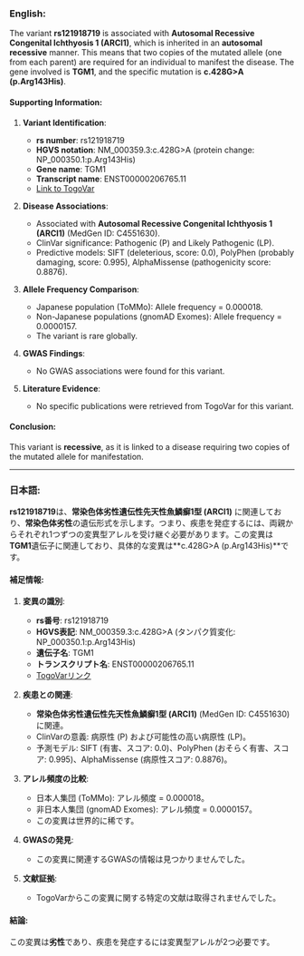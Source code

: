 ### English:
The variant **rs121918719** is associated with **Autosomal Recessive Congenital Ichthyosis 1 (ARCI1)**, which is inherited in an **autosomal recessive** manner. This means that two copies of the mutated allele (one from each parent) are required for an individual to manifest the disease. The gene involved is **TGM1**, and the specific mutation is **c.428G>A (p.Arg143His)**.

#### Supporting Information:
1. **Variant Identification**:
   - **rs number**: rs121918719
   - **HGVS notation**: NM_000359.3:c.428G>A (protein change: NP_000350.1:p.Arg143His)
   - **Gene name**: TGM1
   - **Transcript name**: ENST00000206765.11
   - [Link to TogoVar](https://togovar.org/variant/tgv223900031)

2. **Disease Associations**:
   - Associated with **Autosomal Recessive Congenital Ichthyosis 1 (ARCI1)** (MedGen ID: C4551630).
   - ClinVar significance: Pathogenic (P) and Likely Pathogenic (LP).
   - Predictive models: SIFT (deleterious, score: 0.0), PolyPhen (probably damaging, score: 0.995), AlphaMissense (pathogenicity score: 0.8876).

3. **Allele Frequency Comparison**:
   - Japanese population (ToMMo): Allele frequency = 0.000018.
   - Non-Japanese populations (gnomAD Exomes): Allele frequency = 0.0000157.
   - The variant is rare globally.

4. **GWAS Findings**:
   - No GWAS associations were found for this variant.

5. **Literature Evidence**:
   - No specific publications were retrieved from TogoVar for this variant.

#### Conclusion:
This variant is **recessive**, as it is linked to a disease requiring two copies of the mutated allele for manifestation.

---

### 日本語:
**rs121918719**は、**常染色体劣性遺伝性先天性魚鱗癬1型 (ARCI1)** に関連しており、**常染色体劣性**の遺伝形式を示します。つまり、疾患を発症するには、両親からそれぞれ1つずつの変異型アレルを受け継ぐ必要があります。この変異は**TGM1**遺伝子に関連しており、具体的な変異は**c.428G>A (p.Arg143His)**です。

#### 補足情報:
1. **変異の識別**:
   - **rs番号**: rs121918719
   - **HGVS表記**: NM_000359.3:c.428G>A (タンパク質変化: NP_000350.1:p.Arg143His)
   - **遺伝子名**: TGM1
   - **トランスクリプト名**: ENST00000206765.11
   - [TogoVarリンク](https://togovar.org/variant/tgv223900031)

2. **疾患との関連**:
   - **常染色体劣性遺伝性先天性魚鱗癬1型 (ARCI1)** (MedGen ID: C4551630)に関連。
   - ClinVarの意義: 病原性 (P) および可能性の高い病原性 (LP)。
   - 予測モデル: SIFT (有害、スコア: 0.0)、PolyPhen (おそらく有害、スコア: 0.995)、AlphaMissense (病原性スコア: 0.8876)。

3. **アレル頻度の比較**:
   - 日本人集団 (ToMMo): アレル頻度 = 0.000018。
   - 非日本人集団 (gnomAD Exomes): アレル頻度 = 0.0000157。
   - この変異は世界的に稀です。

4. **GWASの発見**:
   - この変異に関連するGWASの情報は見つかりませんでした。

5. **文献証拠**:
   - TogoVarからこの変異に関する特定の文献は取得されませんでした。

#### 結論:
この変異は**劣性**であり、疾患を発症するには変異型アレルが2つ必要です。